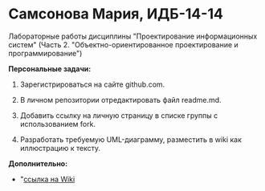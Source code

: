 # Самсонова Мария, ИДБ-14-14
Лабораторные работы дисциплины "Проектирование информационных систем" (Часть 2. "Объектно-ориентированное проектирование и программирование")

**Персональные задачи:**

1. Зарегистрироваться на сайте github.com.

2. В личном репозитории отредактировать файл readme.md.

3. Добавить ссылку на личную страницу в списке группы с использованием fork.

4. Разработать требуемую UML-диаграмму, разместить в wiki как иллюстрацию к тексту.

**Дополнительно:**

* "[ссылка на Wiki](https://github.com/MariaSamsonova/OOP_Lab/wiki)

